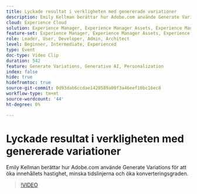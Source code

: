 ```yaml
---
title: Lyckade resultat i verkligheten med genererade variationer
description: Emily Kellman berättar hur Adobe.com använde Generate Variations för att öka innehållets hastighet, minska tidslinjerna och öka konverteringsgraden.
cloud: Experience Cloud
solution: Experience Manager, Experience Manager Assets, Experience Manager Forms, Experience Manager Sites, Sensei
feature-set: Experience Manager, Experience Manager Assets, Experience Manager Forms, Experience Manager Sites
role: Leader, User, Developer, Admin, Architect
level: Beginner, Intermediate, Experienced
type: Event
doc-type: Video Clip
duration: 542
feature: Generate Variations, Generative AI, Personalization
index: false
hide: true
hidefromtoc: true
source-git-commit: 0d93dab6ccdae1420589a00f3a46eef10bc16ec8
workflow-type: tm+mt
source-wordcount: '44'
ht-degree: 0%

---
```



# Lyckade resultat i verkligheten med genererade variationer

Emily Kellman berättar hur Adobe.com använde Generate Variations för att öka innehållets hastighet, minska tidslinjerna och öka konverteringsgraden.

>[!VIDEO](https://video.tv.adobe.com/v/3459232/?learn=on&enablevpops)
